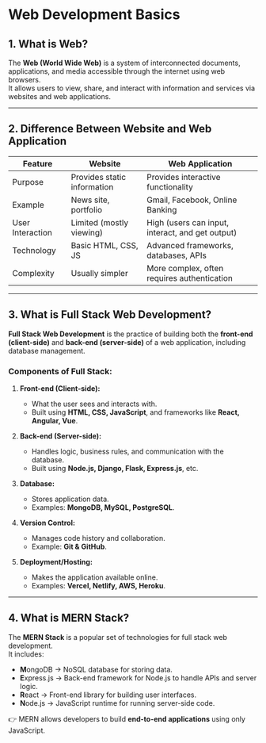 # Web Development Basics

## 1. What is Web?
The **Web (World Wide Web)** is a system of interconnected documents, applications, and media accessible through the internet using web browsers.  
It allows users to view, share, and interact with information and services via websites and web applications.

---

## 2. Difference Between Website and Web Application

| Feature            | Website                                    | Web Application                               |
|--------------------|--------------------------------------------|-----------------------------------------------|
| Purpose            | Provides static information                | Provides interactive functionality             |
| Example            | News site, portfolio                       | Gmail, Facebook, Online Banking                |
| User Interaction   | Limited (mostly viewing)                   | High (users can input, interact, and get output) |
| Technology         | Basic HTML, CSS, JS                        | Advanced frameworks, databases, APIs           |
| Complexity         | Usually simpler                            | More complex, often requires authentication    |

---

## 3. What is Full Stack Web Development?
**Full Stack Web Development** is the practice of building both the **front-end (client-side)** and **back-end (server-side)** of a web application, including database management.

### Components of Full Stack:
1. **Front-end (Client-side):**
   - What the user sees and interacts with.
   - Built using **HTML, CSS, JavaScript**, and frameworks like **React, Angular, Vue**.

2. **Back-end (Server-side):**
   - Handles logic, business rules, and communication with the database.
   - Built using **Node.js, Django, Flask, Express.js**, etc.

3. **Database:**
   - Stores application data.
   - Examples: **MongoDB, MySQL, PostgreSQL**.

4. **Version Control:**
   - Manages code history and collaboration.
   - Example: **Git & GitHub**.

5. **Deployment/Hosting:**
   - Makes the application available online.
   - Examples: **Vercel, Netlify, AWS, Heroku**.

---

## 4. What is MERN Stack?
The **MERN Stack** is a popular set of technologies for full stack web development.  
It includes:

- **M**ongoDB → NoSQL database for storing data.  
- **E**xpress.js → Back-end framework for Node.js to handle APIs and server logic.  
- **R**eact → Front-end library for building user interfaces.  
- **N**ode.js → JavaScript runtime for running server-side code.  

👉 MERN allows developers to build **end-to-end applications** using only JavaScript.
